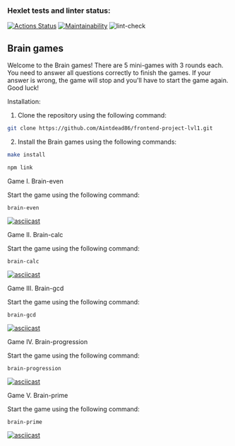 ### Hexlet tests and linter status:
[![Actions Status](https://github.com/Aintdead86/frontend-project-lvl1/workflows/hexlet-check/badge.svg)](https://github.com/Aintdead86/frontend-project-lvl1/actions)
[![Maintainability](https://api.codeclimate.com/v1/badges/cfdc4b9e2b0bfd35e08c/maintainability)](https://codeclimate.com/github/Aintdead86/frontend-project-lvl1/maintainability)
![lint-check](https://github.com/Aintdead86/frontend-project-lvl1/actions/workflows/lint-check.yml/badge.svg)

## Brain games

Welcome to the Brain games! There are 5 mini-games with 3 rounds each. You need to answer all questions correctly to finish the games. If your answer is wrong, the game will stop and you'll have to start the game again. Good luck!

Installation:
1. Clone the repository using the following command:

```sh
git clone https://github.com/Aintdead86/frontend-project-lvl1.git
```

2. Install the Brain games using the following commands:

```sh
make install
```

```sh
npm link
```

Game I. Brain-even

Start the game using the following command:

```brain-even```

[![asciicast](https://asciinema.org/a/FXgSVYeoUhRnAUVKVYOakMV4z.svg)](https://asciinema.org/a/FXgSVYeoUhRnAUVKVYOakMV4z)

Game II. Brain-calc

Start the game using the following command:

```brain-calc```

[![asciicast](https://asciinema.org/a/1bA0Lm5sjlGdGTPlLuaqY3JW9.svg)](https://asciinema.org/a/1bA0Lm5sjlGdGTPlLuaqY3JW9)

Game III. Brain-gcd

Start the game using the following command:

```brain-gcd```

[![asciicast](https://asciinema.org/a/EqylIROI0BtukbYTZUHnwH5UB.svg)](https://asciinema.org/a/EqylIROI0BtukbYTZUHnwH5UB)

Game IV. Brain-progression

Start the game using the following command:

```brain-progression```

[![asciicast](https://asciinema.org/a/T21E6j1nR1MetrTgnMIBrPTDT.svg)](https://asciinema.org/a/T21E6j1nR1MetrTgnMIBrPTDT)

Game V. Brain-prime

Start the game using the following command:

```brain-prime```

[![asciicast](https://asciinema.org/a/sAm7BOV8cwCvYxUOBYWakn7bW.svg)](https://asciinema.org/a/sAm7BOV8cwCvYxUOBYWakn7bW)